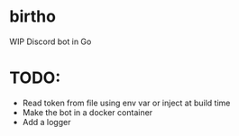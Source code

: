 # birtho
WIP Discord bot in Go

# TODO:
- Read token from file using env var or inject at build time
- Make the bot in a docker container
- Add a logger